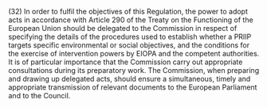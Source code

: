 (32) In order to fulfil the objectives of this Regulation, the power to adopt acts in accordance with Article 290 of the Treaty on the Functioning of the European Union should be delegated to the Commission in respect of specifying the details of the procedures used to establish whether a PRIIP targets specific environmental or social objectives, and the conditions for the exercise of intervention powers by EIOPA and the competent authorities. It is of particular importance that the Commission carry out appropriate consultations during its preparatory work. The Commission, when preparing and drawing up delegated acts, should ensure a simultaneous, timely and appropriate transmission of relevant documents to the European Parliament and to the Council.